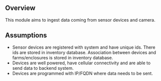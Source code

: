 ## Overview
This module aims to ingest data coming from sensor devices and camera.
## Assumptions
- Sensor devices are registered with system and have unique ids. There ids are stored in inventory database. Association between devices and farms/enclosures is stored in inventory database. 
- Devices are well powered, have cellular connectivity and are able to send data to backend system.
- Devices are programmed with IP/FQDN where data needs to be sent. 
